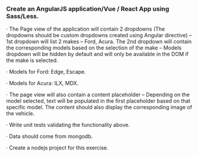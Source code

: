 ### Create an AngularJS application/Vue / React App using Sass/Less.

· The Page view of the application will contain 2 dropdowns (The dropdowns should be custom dropdowns created using Angular directive) – 1st dropdown will list 2 makes – Ford, Acura. The 2nd dropdown will contain the corresponding models based on the selection of the make – Models dropdown will be hidden by default and will only be available in the DOM if the make is selected.

· Models for Ford: Edge, Escape.

· Models for Acura: ILX, MDX.

· The page view will also contain a content placeholder – Depending on the model selected, text will be populated in the first placeholder based on that specific model. The content should also display the corresponding image of the vehicle.

· Write unit tests validating the functionality above.

· Data should come from mongodb.

· Create a nodejs project for this exercise.
